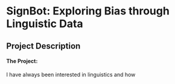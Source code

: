 # SignBot: Exploring Bias through Linguistic Data

## Project Description
#### The Project:
I have always been interested in linguistics and how 


